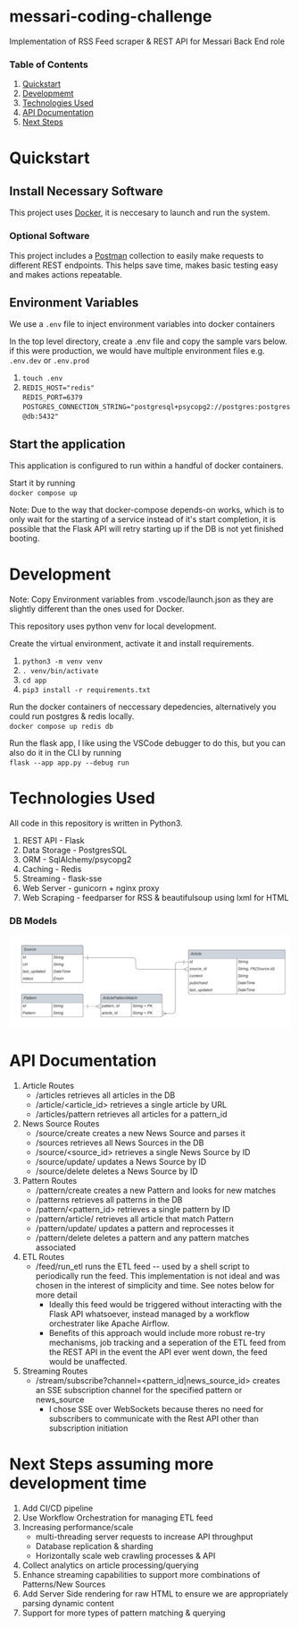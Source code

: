 # messari-coding-challenge

Implementation of RSS Feed scraper & REST API for Messari Back End role

### Table of Contents

1. [Quickstart](#quickstart)
2. [Developmemt](#Development)
3. [Technologies Used](#technologies-used)
4. [API Documentation](#api-documentation)
5. [Next Steps](#next-steps-assuming-more-development-time)

# Quickstart

## Install Necessary Software

This project uses [Docker](https://docs.docker.com/get-docker/), it is neccesary to launch and run the system.

### Optional Software

This project includes a [Postman](https://www.postman.com/downloads/) collection to easily make requests to different REST endpoints. This helps save time, makes basic testing easy and makes actions repeatable.

## Environment Variables

We use a `.env` file to inject environment variables into docker containers

In the top level directory, create a .env file and copy the sample vars below. if this were production, we would have multiple environment files e.g. `.env.dev` or `.env.prod`

1. `touch .env`
2. `REDIS_HOST="redis"`  
   `REDIS_PORT=6379`  
   `POSTGRES_CONNECTION_STRING="postgresql+psycopg2://postgres:postgres@db:5432"`

## Start the application

This application is configured to run within a handful of docker containers.

Start it by running  
`docker compose up`

Note: Due to the way that docker-compose depends-on works, which is to only wait for the starting of a service instead of it's start completion, it is possible that the Flask API will retry starting up if the DB is not yet finished booting.

# Development

Note: Copy Environment variables from .vscode/launch.json as they are slightly different than the ones used for Docker.

This repository uses python venv for local development.

Create the virtual environment, activate it and install requirements.

1. `python3 -m venv venv`
2. `. venv/bin/activate`
3. `cd app`
4. `pip3 install -r requirements.txt`

Run the docker containers of neccessary depedencies, alternatively you could run postgres & redis locally.  
`docker compose up redis db`

Run the flask app, I like using the VSCode debugger to do this, but you can also do it in the CLI by running  
`flask --app app.py --debug run`

# Technologies Used

All code in this repository is written in Python3.

1. REST API - Flask
2. Data Storage - PostgresSQL
3. ORM - SqlAlchemy/psycopg2
4. Caching - Redis
5. Streaming - flask-sse
6. Web Server - gunicorn + nginx proxy
7. Web Scraping - feedparser for RSS & beautifulsoup using lxml for HTML

### DB Models

![DB Documentation](docs/Database_Diagram_Messari.png)

# API Documentation

1. Article Routes
   - /articles retrieves all articles in the DB
   - /article/<article_id> retrieves a single article by URL
   - /articles/pattern retrieves all articles for a pattern_id
2. News Source Routes
   - /source/create creates a new News Source and parses it
   - /sources retrieves all News Sources in the DB
   - /source/<source_id> retrieves a single News Source by ID
   - /source/update/ updates a News Source by ID
   - /source/delete deletes a News Source by ID
3. Pattern Routes
   - /pattern/create creates a new Pattern and looks for new matches
   - /patterns retrieves all patterns in the DB
   - /pattern/<pattern_id> retrieves a single pattern by ID
   - /pattern/article/ retrieves all article that match Pattern
   - /pattern/update/ updates a pattern and reprocesses it
   - /pattern/delete deletes a pattern and any pattern matches associated
4. ETL Routes
   - /feed/run_etl runs the ETL feed -- used by a shell script to periodically run the feed. This implementation is not ideal and was chosen in the interest of simplicity and time. See notes below for more detail
     - Ideally this feed would be triggered without interacting with the Flask API whatsoever, instead managed by a workflow orchestrater like Apache Airflow.
     - Benefits of this approach would include more robust re-try mechanisms, job tracking and a seperation of the ETL feed from the REST API in the event the API ever went down, the feed would be unaffected.
5. Streaming Routes
   - /stream/subscribe?channel=<pattern_id|news_source_id> creates an SSE subscription channel for the specified pattern or news_source
     - I chose SSE over WebSockets because theres no need for subscribers to communicate with the Rest API other than subscription initiation

# Next Steps assuming more development time

1. Add CI/CD pipeline
2. Use Workflow Orchestration for managing ETL feed
3. Increasing performance/scale
   - multi-threading server requests to increase API throughput
   - Database replication & sharding
   - Horizontally scale web crawling processes & API
4. Collect analytics on article processing/querying
5. Enhance streaming capabilities to support more combinations of Patterns/New Sources
6. Add Server Side rendering for raw HTML to ensure we are appropriately parsing dynamic content
7. Support for more types of pattern matching & querying
